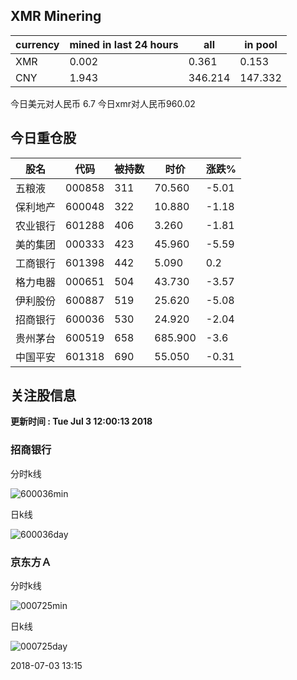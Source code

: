 ## XMR Minering

|currency|mined in last 24 hours|all|in pool|
|---|---|---|---|
|XMR|0.002|0.361|0.153|
|CNY|1.943|346.214|147.332|

今日美元对人民币 6.7	今日xmr对人民币960.02


## 今日重仓股 

|股名|代码|被持数|时价|涨跌%|
|---|---|---|---|---|
|五粮液|000858|311|70.560|-5.01|
|保利地产|600048|322|10.880|-1.18|
|农业银行|601288|406|3.260|-1.81|
|美的集团|000333|423|45.960|-5.59|
|工商银行|601398|442|5.090|0.2|
|格力电器|000651|504|43.730|-3.57|
|伊利股份|600887|519|25.620|-5.08|
|招商银行|600036|530|24.920|-2.04|
|贵州茅台|600519|658|685.900|-3.6|
|中国平安|601318|690|55.050|-0.31|

## 关注股信息
**更新时间 : Tue Jul  3 12:00:13 2018**
### 招商银行 
分时k线

![600036min](http://image.sinajs.cn/newchart/min/n/sh600036.gif)

日k线

![600036day](http://image.sinajs.cn/newchart/daily/n/sh600036.gif)

### 京东方Ａ 
分时k线

![000725min](http://image.sinajs.cn/newchart/min/n/sz000725.gif)

日k线

![000725day](http://image.sinajs.cn/newchart/daily/n/sz000725.gif)

2018-07-03 13:15
